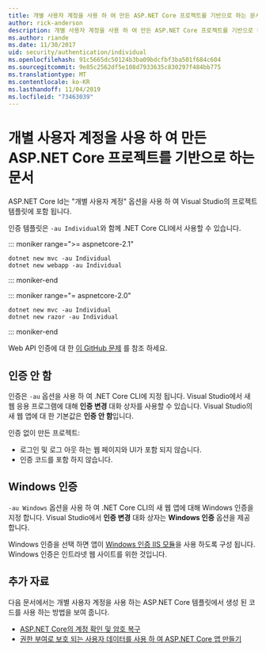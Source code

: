```yaml
---
title: 개별 사용자 계정을 사용 하 여 만든 ASP.NET Core 프로젝트를 기반으로 하는 문서
author: rick-anderson
description: 개별 사용자 계정을 사용 하 여 만든 ASP.NET Core 프로젝트를 기반으로 하는 문서를 검색 합니다.
ms.author: riande
ms.date: 11/30/2017
uid: security/authentication/individual
ms.openlocfilehash: 91c5665dc50124b3ba09bdcfbf3ba501f684c604
ms.sourcegitcommit: 9e85c2562df5e108d7933635c830297f484bb775
ms.translationtype: MT
ms.contentlocale: ko-KR
ms.lasthandoff: 11/04/2019
ms.locfileid: "73463039"
---
```

# <a name="articles-based-on-aspnet-core-projects-created-with-individual-user-accounts"></a>개별 사용자 계정을 사용 하 여 만든 ASP.NET Core 프로젝트를 기반으로 하는 문서

ASP.NET Core Id는 "개별 사용자 계정" 옵션을 사용 하 여 Visual Studio의 프로젝트 템플릿에 포함 됩니다.

인증 템플릿은 `-au Individual`와 함께 .NET Core CLI에서 사용할 수 있습니다.

::: moniker range=">= aspnetcore-2.1"

```dotnetcli
dotnet new mvc -au Individual
dotnet new webapp -au Individual
```

::: moniker-end

::: moniker range="= aspnetcore-2.0"

```dotnetcli
dotnet new mvc -au Individual
dotnet new razor -au Individual
```

::: moniker-end

Web API 인증에 대 한 [이 GitHub 문제](https://github.com/aspnet/AspNetCore/issues/5833) 를 참조 하세요.

<a name="no"></a>

## <a name="no-authentication"></a>인증 안 함

인증은 `-au` 옵션을 사용 하 여 .NET Core CLI에 지정 됩니다. Visual Studio에서 새 웹 응용 프로그램에 대해 **인증 변경** 대화 상자를 사용할 수 있습니다. Visual Studio의 새 웹 앱에 대 한 기본값은 **인증 안 함**입니다.

인증 없이 만든 프로젝트:

* 로그인 및 로그 아웃 하는 웹 페이지와 UI가 포함 되지 않습니다.
* 인증 코드를 포함 하지 않습니다.

<a name="win"></a>

## <a name="windows-authentication"></a>Windows 인증

`-au Windows` 옵션을 사용 하 여 .NET Core CLI의 새 웹 앱에 대해 Windows 인증을 지정 합니다. Visual Studio에서 **인증 변경** 대화 상자는 **Windows 인증** 옵션을 제공 합니다.

Windows 인증을 선택 하면 앱이 [Windows 인증 IIS 모듈](xref:host-and-deploy/iis/modules)을 사용 하도록 구성 됩니다. Windows 인증은 인트라넷 웹 사이트를 위한 것입니다.

## <a name="additional-resources"></a>추가 자료

다음 문서에서는 개별 사용자 계정을 사용 하는 ASP.NET Core 템플릿에서 생성 된 코드를 사용 하는 방법을 보여 줍니다.

* [ASP.NET Core의 계정 확인 및 암호 복구](xref:security/authentication/accconfirm)
* [권한 부여로 보호 되는 사용자 데이터를 사용 하 여 ASP.NET Core 앱 만들기](xref:security/authorization/secure-data)
